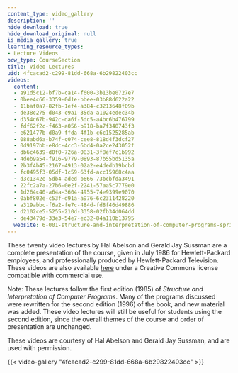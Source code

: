 ```yaml
---
content_type: video_gallery
description: ''
hide_download: true
hide_download_original: null
is_media_gallery: true
learning_resource_types:
- Lecture Videos
ocw_type: CourseSection
title: Video Lectures
uid: 4fcacad2-c299-81dd-668a-6b29822403cc
videos:
  content:
  - a91d5c12-bf7b-ca14-f600-3b13be0727e7
  - 0bee4c66-3359-0d1e-bbee-03b88d622a22
  - 11baf0a7-82fb-1ef4-a384-c3213648f09b
  - de38c275-d043-c9a1-35da-a1024edec34b
  - d354c67b-942c-da6f-5dc5-a4bc6b476799
  - fdf62f2c-f463-a056-b918-ba7f340743f3
  - e621477b-d0a9-ffda-4f1b-c6c1525285ab
  - 088abd6a-b74f-c074-cee8-818d4f3dcf27
  - 0d9197bb-e8dc-4cc3-6bd4-0a2ce243052f
  - db6c4639-d0f0-726a-0831-3f8ef7c1b992
  - 4deb9a54-f916-9779-0893-87b55bd5135a
  - 2b3f4b45-2167-4913-02a2-e4dedb19bcbd
  - fc0495f3-05df-1c59-63fd-acc15968c4aa
  - d3c1342e-5db4-aded-b666-73bcbfda3491
  - 22fc2a7a-27b6-0e2f-2241-57aa5c7779e0
  - 1d264c40-a64a-3604-4955-74e9399e9070
  - 0abf802e-c53f-d91a-a976-6c2311428220
  - a319abbc-f6a2-fe7c-484d-fd8f46d49886
  - d2102ce5-5255-210d-3358-02fb34d064dd
  - de43479d-33e3-54e7-ec32-84a110b13795
  website: 6-001-structure-and-interpretation-of-computer-programs-spring-2005
---
```


These twenty video lectures by Hal Abelson and Gerald Jay Sussman are a complete presentation of the course, given in July 1986 for Hewlett-Packard employees, and professionally produced by Hewlett-Packard Television. These videos are also available [here](http://groups.csail.mit.edu/mac/classes/6.001/abelson-sussman-lectures/) under a Creative Commons license compatible with commercial use.

Note: These lectures follow the first edition (1985) of _Structure and Interpretation of Computer Programs_. Many of the programs discussed were rewritten for the second edition (1996) of the book, and new material was added. These video lectures will still be useful for students using the second edition, since the overall themes of the course and order of presentation are unchanged.

These videos are courtesy of Hal Abelson and Gerald Jay Sussman, and are used with permission.

{{< video-gallery "4fcacad2-c299-81dd-668a-6b29822403cc" >}}

